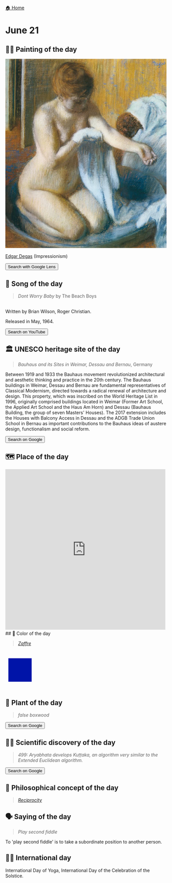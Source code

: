 
[🏠 Home](../../index.md)

# June 21

## 🧑‍🎨 Painting of the day

<img width="600" src="../img/Edgar_Degas_6.jpg">

[Edgar Degas](http://en.wikipedia.org/wiki/Edgar_Degas) (Impressionism)

<button class="btn btn-success"
onclick=" window.open('https://lens.google.com/uploadbyurl?url=https://iretes.github.io/one-a-day/data/img/Edgar_Degas_6.jpg','_blank')">
Search with Google Lens
</button>

## 🎼 Song of the day

> *Dont Worry Baby*
by The Beach Boys

<br />Written by Brian Wilson, Roger Christian.

Released in May, 1964.

<button class="btn btn-success"
onclick=" window.open('http://www.youtube.com/search?q=Dont Worry Baby by The Beach Boys','_blank')">
Search on YouTube
</button>

## 🏛️ UNESCO heritage site of the day

> *Bauhaus and its Sites in Weimar, Dessau and Bernau*, Germany

<p>Between 1919 and 1933 the Bauhaus movement revolutionized architectural and aesthetic thinking and practice in the 20th century. The Bauhaus buildings in Weimar, Dessau and Bernau are fundamental representatives of Classical Modernism, directed towards a radical renewal of architecture and design. This property, which was inscribed on the World Heritage List in 1996, originally comprised buildings located in Weimar (Former Art School, the Applied Art School and the Haus Am Horn) and Dessau (Bauhaus Building, the group of seven Masters' Houses). The 2017 extension includes the Houses with Balcony Access in Dessau and the ADGB Trade Union School in Bernau as important contributions to the Bauhaus ideas of austere design, functionalism and social reform.</p>

<button class="btn btn-success"
onclick=" window.open('http://www.google.com/search?q=Bauhaus and its Sites in Weimar, Dessau and Bernau','_blank')">
Search on Google
</button>

## 🗺️ Place of the day

<iframe
src="https://www.mapcrunch.com"
name="mapcrunch"
width="500"
height="500"
allowTransparency="true"
scrolling="no"
frameborder="0"
>
</iframe>
## 🎨 Color of the day

> *[Zaffre](https://en.wikipedia.org/wiki/Zaffre)*

<div style="color:#0014A8; font-size: 100px;">&#9632;</div>

## 🌿 Plant of the day

> *false boxwood*

<button class="btn btn-success"
onclick=" window.open('http://www.google.com/search?q=false boxwood','_blank')">
Search on Google
</button>

## 🧑‍🔬 Scientific discovery of the day

> *499: Aryabhata develops Kuṭṭaka, an algorithm very similar to the Extended Euclidean algorithm.*

<button class="btn btn-success"
onclick=" window.open('http://www.google.com/search?q=499: Aryabhata develops Kuṭṭaka, an algorithm very similar to the Extended Euclidean algorithm.','_blank')"> 
Search on Google
</button>

## 💭 Philosophical concept of the day

> *[Reciprocity](https://en.wikipedia.org/wiki/Reciprocity_(social_and_political_philosophy))*

## 🗣️ Saying of the day

> *Play second fiddle*

To 'play second fiddle' is to take a subordinate position to another person.

## 🏳️‍🌈 International day

International Day of Yoga, International Day of the Celebration of the Solstice.